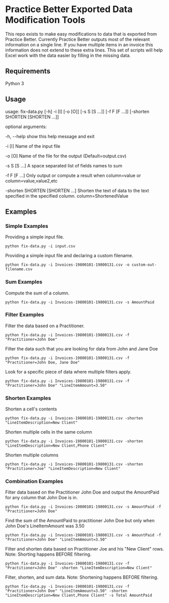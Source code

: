 # Practice Better Exported Data Modification Tools
This repo exists to make easy modifications to data that is exported from Practice Better. Currently Practice Better outputs most of the relevant information on a single line. If you have multiple items in an invoice this information does not extend to these extra lines. This set of scripts will help Excel work with the data easier by filling in the missing data.

## Requirements
Python 3

## Usage
usage: fix-data.py [-h] -i [I] [-o [O]] [-s S [S ...]] [-f F [F ...]] [-shorten SHORTEN [SHORTEN ...]]

optional arguments:

  -h, --help            show this help message and exit

  -i [I]                Name of the input file

  -o [O]                Name of the file for the output (Default=output.csv)

  -s S [S ...]          A space separated list of fields names to sum

  -f F [F ...]          Only output or compute a result when column=value or column=value,value2,etc

  -shorten SHORTEN [SHORTEN ...]
                        Shorten the text of data to the text specified in the specified column. column=ShortenedValue

## Examples
### Simple Examples
Providing a simple input file.

`python fix-data.py -i input.csv`

Providing a simple input file and declaring a custom filename.

`python fix-data.py -i Invoices-19800101-19800131.csv -o custom-out-filename.csv`

### Sum Examples
Compute the sum of a column.

`python fix-data.py -i Invoices-19800101-19800131.csv -s AmountPaid`

### Filter Examples
Filter the data based on a Practitioner.

`python fix-data.py -i Invoices-19800101-19800131.csv -f "Practitioner=John Doe"`

Filter the data such that you are looking for data from John and Jane Doe

`python fix-data.py -i Invoices-19800101-19800131.csv -f "Practitioner=John Doe, Jane Doe"`

Look for a specific piece of data where multiple filters apply.

`python fix-data.py -i Invoices-19800101-19800131.csv -f "Practitioner=John Doe" "LineItemAmount=3.50"`

### Shorten Examples

Shorten a cell's contents

`python fix-data.py -i Invoices-19800101-19800131.csv -shorten "LineItemDescription=New Client"`

Shorten multiple cells in the same column

`python fix-data.py -i Invoices-19800101-19800131.csv -shorten "LineItemDescription=New Client,Phone Client"`

Shorten multiple columns

`python fix-data.py -i Invoices-19800101-19800131.csv -shorten "Practitioner=Joe" "LineItemDescription=New Client"`

### Combination Examples
Filter data based on the Practitioner John Doe and output the AmountPaid for any column that John Doe is in.

`python fix-data.py -i Invoices-19800101-19800131.csv -s AmountPaid -f "Practitioner=John Doe"`

Find the sum of the AmountPaid to practitioner John Doe but only when John Doe's LineItemAmount was 3.50

`python fix-data.py -i Invoices-19800101-19800131.csv -s AmountPaid -f "Practitioner=John Doe" "LineItemAmount=3.50"`

Filter and shorten data based on Practitioner Joe and his "New Client" rows. Note: Shorting happens BEFORE filtering.

`python fix-data.py -i Invoices-19800101-19800131.csv -f "Practitioner=John Doe" -shorten "LineItemDescription=New Client"`

Filter, shorten, and sum data. Note: Shortening happens BEFORE filtering.

`python fix-data.py -i Invoices-19800101-19800131.csv -f "Practitioner=John Doe" "LineItemAmount=3.50" -shorten "LineItemDescription=New Client,Phone Client" -s Total AmountPaid`
